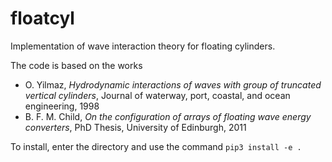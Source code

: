 # floatcyl
Implementation of wave interaction theory for floating cylinders.

The code is based on the works
- O. Yilmaz, *Hydrodynamic interactions of waves with group of truncated vertical cylinders*, Journal of waterway, port, coastal, and ocean engineering, 1998
- B. F. M. Child, *On the configuration of arrays of floating wave energy converters*, PhD Thesis, University of Edinburgh, 2011


To install, enter the directory and use the command
`pip3 install -e .`
